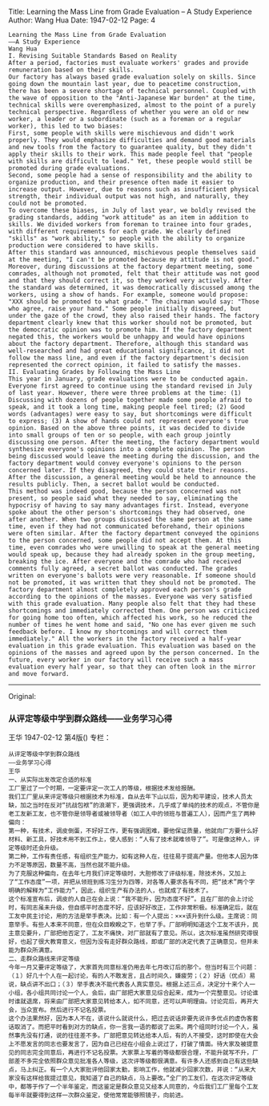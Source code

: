 Title: Learning the Mass Line from Grade Evaluation – A Study Experience
Author: Wang Hua
Date: 1947-02-12
Page: 4

    Learning the Mass Line from Grade Evaluation
    ——A Study Experience
    Wang Hua
    I. Revising Suitable Standards Based on Reality
    After a period, factories must evaluate workers' grades and provide remuneration based on their skills.
    Our factory has always based grade evaluation solely on skills. Since going down the mountain last year, due to peacetime construction, there has been a severe shortage of technical personnel. Coupled with the wave of opposition to the "Anti-Japanese War burden" at the time, technical skills were overemphasized, almost to the point of a purely technical perspective. Regardless of whether you were an old or new worker, a leader or a subordinate (such as a foreman or a regular worker), this led to two biases:
    First, some people with skills were mischievous and didn't work properly. They would emphasize difficulties and demand good materials and new tools from the factory to guarantee quality, but they didn't apply their skills to their work. This made people feel that "people with skills are difficult to lead." Yet, these people would still be promoted during grade evaluations.
    Second, some people had a sense of responsibility and the ability to organize production, and their presence often made it easier to increase output. However, due to reasons such as insufficient physical strength, their individual output was not high, and naturally, they could not be promoted.
    To overcome these biases, in July of last year, we boldly revised the grading standards, adding "work attitude" as an item in addition to skills. We divided workers from foreman to trainee into four grades, with different requirements for each grade. We clearly defined "skills" as "work ability," so people with the ability to organize production were considered to have skills.
    After this standard was announced, mischievous people themselves said at the meeting, "I can't be promoted because my attitude is not good." Moreover, during discussions at the factory department meeting, some comrades, although not promoted, felt that their attitude was not good and that they should correct it, so they worked very actively. After the standard was determined, it was democratically discussed among the workers, using a show of hands. For example, someone would propose: "XXX should be promoted to what grade." The chairman would say: "Those who agree, raise your hand." Some people initially disagreed, but under the gaze of the crowd, they also raised their hands. The factory department clearly knew that this worker should not be promoted, but the democratic opinion was to promote him. If the factory department negated this, the workers would be unhappy and would have opinions about the factory department. Therefore, although this standard was well-researched and had great educational significance, it did not follow the mass line, and even if the factory department's decision represented the correct opinion, it failed to satisfy the masses.
    II. Evaluating Grades by Following the Mass Line
    This year in January, grade evaluations were to be conducted again. Everyone first agreed to continue using the standard revised in July of last year. However, there were three problems at the time: (1) Discussing with dozens of people together made some people afraid to speak, and it took a long time, making people feel tired; (2) Good words (advantages) were easy to say, but shortcomings were difficult to express; (3) A show of hands could not represent everyone's true opinion. Based on the above three points, it was decided to divide into small groups of ten or so people, with each group jointly discussing one person. After the meeting, the factory department would synthesize everyone's opinions into a complete opinion. The person being discussed would leave the meeting during the discussion, and the factory department would convey everyone's opinions to the person concerned later. If they disagreed, they could state their reasons. After the discussion, a general meeting would be held to announce the results publicly. Then, a secret ballot would be conducted.
    This method was indeed good, because the person concerned was not present, so people said what they needed to say, eliminating the hypocrisy of having to say many advantages first. Instead, everyone spoke about the other person's shortcomings they had observed, one after another. When two groups discussed the same person at the same time, even if they had not communicated beforehand, their opinions were often similar. After the factory department conveyed the opinions to the person concerned, some people did not accept them. At this time, even comrades who were unwilling to speak at the general meeting would speak up, because they had already spoken in the group meeting, breaking the ice. After everyone and the comrade who had received comments fully agreed, a secret ballot was conducted. The grades written on everyone's ballots were very reasonable. If someone should not be promoted, it was written that they should not be promoted. The factory department almost completely approved each person's grade according to the opinions of the masses. Everyone was very satisfied with this grade evaluation. Many people also felt that they had these shortcomings and immediately corrected them. One person was criticized for going home too often, which affected his work, so he reduced the number of times he went home and said, "No one has ever given me such feedback before. I know my shortcomings and will correct them immediately." All the workers in the factory received a half-year evaluation in this grade evaluation. This evaluation was based on the opinions of the masses and agreed upon by the person concerned. In the future, every worker in our factory will receive such a mass evaluation every half year, so that they can often look in the mirror and move forward.



<hr /> 

Original: 


### 从评定等级中学到群众路线——业务学习心得
王华
1947-02-12
第4版()
专栏：

    从评定等级中学到群众路线
    ——业务学习心得
    王华
    一、从实际出发改定合适的标准
    工厂里过了一个时期，一定要评定一次工人的等级，根据技术发给报酬。
    我们工厂里从来评定等级只根据技术为标准，自从去年下山以后，因为和平建设，技术人员太缺，加之当时在反对“抗战包袱”的浪潮下，更强调技术，几乎成了单纯的技术的观点，不管你是老工友新工友，也不管你是领导者或被领导者（如工人中的领班与普遍工人），因而产生了两种偏向：
    第一种，有技术，调皮倒蛋，不好好工作，更有强调困难，要他保证质量，他就向厂方要什么好材料、新工具，好技术用不到工作上，使人感到：“人有了技术就难领导了”。可是像这种人，评定等级时还会升级。
    第二种，工作有责任感，有组织生产能力，如有这种人在，往往易于提高产量。但他本人因为体力不足等原因，数量不高，当然也就不能升级。
    为了克服这种偏向，在去年七月我们评定等级时，大胆修改了评级标准，除技术外，又加上了“工作态度”一项，并把从领班到练习生分为四等，对各等人要求各有不同，把“技术”两个字明确的解释为“工作能力”，因此，组织生产有办法的人，也就成了有技术了。
    这个标准宣布后，调皮的人自己在会上说：“我不能升，因为态度不好”。且在厂部的会上讨论时，有同志虽未升级，但自感平时态度不好，应该好好改正，工作非常积极。标准确定后，就在工友中民主讨论，用的方法是举手表决。比如：有一个人提出：×××该升到什么级。主席说：同意举手。有些人本来不同意，但在众目睽睽之下，也举了手。厂部明明知道这个工友不该升，民主意见要升，厂部把他否定了，工友不痛快，对厂部就有了意见。所以，这次标准虽然研究得很好，也起了很大教育意义，但因为没有走好群众路线，即或厂部的决定代表了正确意见，但并未能为群众所满意。
    二、走群众路线来评定等级
    今年一月又要评定等级了，大家首先同意标准仍用去年七月改订后的那个。但当时有三个问题：（１）好几十个人在一起讨论，有的人不敢发言，且占时间久，嫌疲劳；（２）好话（优点）易说，缺点讲不出口；（３）举手表决不能代表各人真实意见。根据上述三点，决定分十来个人一小组，各小组共同讨论一个人，会后，由厂部把大家意见综合起来，成为一个完整意见。讨论谁时谁就退席，将来由厂部把大家意见转给本人，如不同意，还可以声明理由。讨论完后，再开大会，当众宣布。然后进行不记名投票。
    这个办法果然好，因为本人不在，该说什么就说什么，把过去说话非要先说许多优点的虚伪客套话取消了。而把平时看到对方的缺点，你一言我一语的都说了出来。两个组同时讨论一个人，虽然事先没有打通，说的往往差不多。厂部把意见转达给本人后，有的人不接受，这时即使在大会上不愿发言的同志也要发言了，因为自己已经在小组会上说过了，打破了情面。待大家及被提意见的同志完全同意后，再进行不记名投票。大家票上写着的等级都很合理，不能升就写不升，厂部差不多完全依照群众意见批准各人等级，这次评等级都很满意。有许多人还感到自己有这些缺点，马上纠正。有一个人大家批评他回家太勤，影响工作，他就减少回家次数，并说：“从来大家没有这样给我提过意见，我知道了自己的缺点，马上要改。”全厂的工友们，在这次评定等级中，都等于作了一个半年鉴定，而这鉴定是群众意见又经本人同意的，今后我们工厂里每个工友每半年就要得到这样一次群众鉴定，使他常常能够照镜子，向前进。
